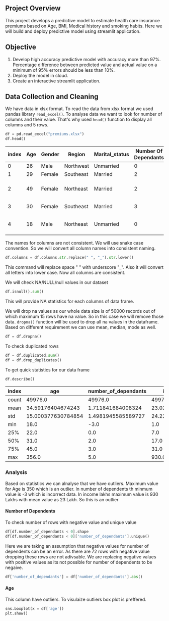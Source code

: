 ## Project Overview
This project develops a predictive model to estimate health care insurance premiums based on Age, BMI, Medical history and smoking habits. Here we will build and deploy predictive model using streamlit application.

## Objective
1. Develop high accuracy predictive model with accuracy more than 97%. Percentage difference between predicted value and actual value on a minimum of 95% errors should be less than 10%.
2. Deploy the model in cloud.
3. Create an interactive streamlit application.

## Data Collection and Cleaning

We have data in xlsx format. To read the data from xlsx format we used pandas library `read_excel()`. To analyse data we want to look for number of columns and their value. That's why used `head()` function to display all columns and 5 rows.
```python
df = pd.read_excel("premiums.xlsx")
df.head()
```
|index|Age|Gender|Region|Marital\_status|Number Of Dependants|BMI\_Category|Smoking\_Status|Employment\_Status|Income\_Level|Income\_Lakhs|Medical History|Insurance\_Plan|Annual\_Premium\_Amount|
|---|---|---|---|---|---|---|---|---|---|---|---|---|---|
|0|26|Male|Northwest|Unmarried|0|Normal|No Smoking|Salaried|\<10L|6|Diabetes|Bronze|9053|
|1|29|Female|Southeast|Married|2|Obesity|Regular|Salaried|\<10L|6|Diabetes|Bronze|16339|
|2|49|Female|Northeast|Married|2|Normal|No Smoking|Self-Employed|10L - 25L|20|High blood pressure|Silver|18164|
|3|30|Female|Southeast|Married|3|Normal|No Smoking|Salaried|\> 40L|77|No Disease|Gold|20303|
|4|18|Male|Northeast|Unmarried|0|Overweight|Regular|Self-Employed|\> 40L|99|High blood pressure|Silver|13365|

The names for columns are not consistent. We will use snake case convention. So we will convert all column names into consistent naming. 
```python
df.columns = df.columns.str.replace(" ", "_").str.lower()
```
This command will replace space " " with underscore "_". Also it will convert all letters into lower case. Now all columns are consistent.

We will check NA/NULL/null values in our dataset
```python
df.isnull().sum()
```
This will provide NA statistics for each columns of data frame.

We will drop na values as our whole data size is of 50000 records out of which maximum 15 rows have na value. So in this case we will remove those data. ```dropna()``` function will be used to drop all na values in the dataframe. Based on different requirement we can use mean, median, mode as well.
```python
df = df.dropna()
```

To check duplicated rows 
```python
df = df.duplicated.sum()
df = df.drop_duplicates()
```
To get quick statistics for our data frame
```python
df.describe()
```
|index|age|number\_of\_dependants|income\_lakhs|annual\_premium\_amount|
|---|---|---|---|---|
|count|49976\.0|49976\.0|49976\.0|49976\.0|
|mean|34\.59176404674243|1\.711841684008324|23\.021150152072995|15766\.810188890668|
|std|15\.000377630784854|1\.4981945585589727|24\.221794329612134|8419\.995270538298|
|min|18\.0|-3\.0|1\.0|3501\.0|
|25%|22\.0|0\.0|7\.0|8607\.75|
|50%|31\.0|2\.0|17\.0|13928\.0|
|75%|45\.0|3\.0|31\.0|22273\.5|
|max|356\.0|5\.0|930\.0|43471\.0|

### Analysis 
Based on statistics we can alnalyse that we have outliers. Maximum value for Age is 350 which is an outlier. In number of dependents th minmum value is -3 which is incorrect data. In income lakhs maximum value is 930 Lakhs with mean value as 23 Lakh. So this is an outlier

#### Number of Dependents
To check number of rows with negative value and unique value
```python
df[df.number_of_dependants < 0].shape
df[df.number_of_dependants < 0]['number_of_dependants'].unique()
```
Here we are taking an assumption that negative values for number of dependents can be an error. As there are 72 rows with negative value dropping these rows are not adivsable. We are replacing negative values with positive values as its not possible for number of dependents to be negaive.
```python
df['number_of_dependants'] = df['number_of_dependants'].abs()
```
#### Age
This column have outliers. To visulaize outliers box plot is preffered. 
```python
sns.boxplot(x = df['age'])
plt.show()
```




